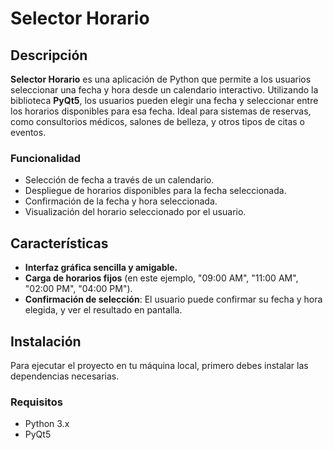 # Selector Horario ##

## Descripción ##

**Selector Horario** es una aplicación de Python que permite a los usuarios seleccionar una fecha y hora desde un calendario interactivo. Utilizando la biblioteca **PyQt5**, los usuarios pueden elegir una fecha y seleccionar entre los horarios disponibles para esa fecha. Ideal para sistemas de reservas, como consultorios médicos, salones de belleza, y otros tipos de citas o eventos.

### Funcionalidad ##

- Selección de fecha a través de un calendario.
- Despliegue de horarios disponibles para la fecha seleccionada.
- Confirmación de la fecha y hora seleccionada.
- Visualización del horario seleccionado por el usuario.

## Características ##

- **Interfaz gráfica sencilla y amigable.**
- **Carga de horarios fijos** (en este ejemplo, "09:00 AM", "11:00 AM", "02:00 PM", "04:00 PM").
- **Confirmación de selección**: El usuario puede confirmar su fecha y hora elegida, y ver el resultado en pantalla.

## Instalación ##

Para ejecutar el proyecto en tu máquina local, primero debes instalar las dependencias necesarias.

### Requisitos ##

- Python 3.x
- PyQt5


